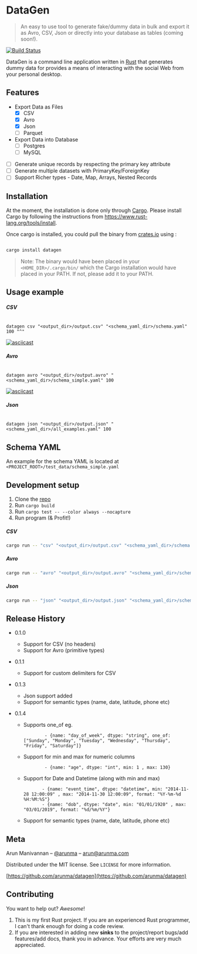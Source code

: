 # DataGen
> An easy to use tool to generate fake/dummy data in bulk and export it as Avro, CSV, Json or directly into your database as tables (coming soon!).


[![Build Status](https://travis-ci.com/arunma/datagen.svg?branch=master)](https://travis-ci.com/arunma/datagen)



DataGen is a command line application written in [Rust](https://www.rust-lang.org/) that generates dummy data for provides a means of interacting with the social Web from your personal
desktop.

## Features

 * Export Data as Files
   * [x] CSV
   * [x] Avro
   * [x] Json
   * [ ] Parquet
 * Export Data into Database
   * [ ] Postgres
   * [ ] MySQL
 * [ ] Generate unique records by respecting the primary key attribute
 * [ ] Generate multiple datasets with PrimaryKey/ForeignKey
 * [ ] Support Richer types - Date, Map, Arrays, Nested Records
 
## Installation

At the moment, the installation is done only through [Cargo](https://www.rust-lang.org/tools/install).  Please install Cargo by following the instructions from https://www.rust-lang.org/tools/install.

Once cargo is installed, you could pull the binary from [crates.io](https://crates.io/crates/datagen) using : 

```bash

cargo install datagen

```


> Note: The binary would have been placed in your `<HOME_DIR>/.cargo/bin/` which the Cargo installation would have placed in your PATH.  If not, please add it to your PATH.

<!--
OS X & Linux:

```sh
npm install my-crazy-module --save
```

Windows:

```sh
edit autoexec.bat
```
-->

## Usage example

##### CSV 

```$bash

datagen csv "<output_dir>/output.csv" "<schema_yaml_dir>/schema.yaml" 100 "^"

```

[![asciicast](https://asciinema.org/a/249996.png)](https://asciinema.org/a/249996)


##### Avro

```$bash

datagen avro "<output_dir>/output.avro" "<schema_yaml_dir>/schema_simple.yaml" 100

```

[![asciicast](https://asciinema.org/a/249989.png)](https://asciinema.org/a/249989)


##### Json

```$bash

datagen json "<output_dir>/output.json" "<schema_yaml_dir>/all_examples.yaml" 100

```

<!--
A few motivating and useful examples of how your product can be used. Spice this up with code blocks and potentially more screenshots.

_For more examples and usage, please refer to the [Wiki][wiki]._
-->

## Schema YAML

An example for the schema YAML is located at `<PROJECT_ROOT>/test_data/schema_simple.yaml`

## Development setup

1. Clone the [repo](https://github.com/arunma/datagen.git)
2. Run `cargo build`
3. Run `cargo test -- --color always --nocapture`
4. Run program (& Profit!)

##### CSV
```bash
cargo run -- "csv" "<output_dir>/output.csv" "<schema_yaml_dir>/schema.yaml" 100 ";"
```

##### Avro
```bash
cargo run -- "avro" "<output_dir>/output.avro" "<schema_yaml_dir>/schema_simple.yaml" 100
``` 

##### Json
```bash
cargo run -- "json" "<output_dir>/output.json" "<schema_yaml_dir>/schema.yaml" 100
```


<!--
Describe how to install all development dependencies and how to run an automated test-suite of some kind. Potentially do this for multiple platforms.

```sh
make install
npm test
```
-->

## Release History

* 0.1.0
    * Support for CSV (no headers)
    * Support for Avro (primitive types)
    
* 0.1.1
    * Support for custom delimiters for CSV
    
* 0.1.3
    * Json support added
    * Support for semantic types (name, date, latitude, phone etc)
* 0.1.4
     * Supports one_of eg. 
        ```
                - {name: "day_of_week", dtype: "string", one_of:["Sunday", "Monday", "Tuesday", "Wednesday", "Thursday", "Friday", "Saturday"]} 
        ```
     * Support for min and max for numeric columns 
        ```
                - {name: "age", dtype: "int", min: 1 , max: 130}
        ```
     * Support for Date and Datetime (along with min and max)
        ```
               - {name: "event_time", dtype: "datetime", min: "2014-11-28 12:00:09" , max: "2014-11-30 12:00:09", format: "%Y-%m-%d %H:%M:%S"}
               - {name: "dob", dtype: "date", min: "01/01/1920" , max: "03/01/2019", format: "%d/%m/%Y"}
        ```
     
     * Support for semantic types (name, date, latitude, phone etc) 

## Meta

Arun Manivannan – [@arunma](https://twitter.com/arunma) – arun@arunma.com

Distributed under the MIT license. See ``LICENSE`` for more information.

[https://github.com/arunma/datagen](https://github.com/arunma/datagen)

## Contributing

You want to help out? _Awesome_! 

1. This is my first Rust project.  If you are an experienced Rust programmer, I can't thank enough for doing a code review. 
2. If you are interested in adding new **sinks** to the project/report bugs/add features/add docs, thank you in advance.  Your efforts are very much appreciated.   

<!-- Markdown link & img dfn's 

[wiki]: https://github.com/yourname/yourproject/wiki-->
